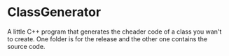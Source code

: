 # ClassGenerator
A little C++ program that generates the cheader code of a class you wan't to create. One folder is for the release and the other one contains the source code.
